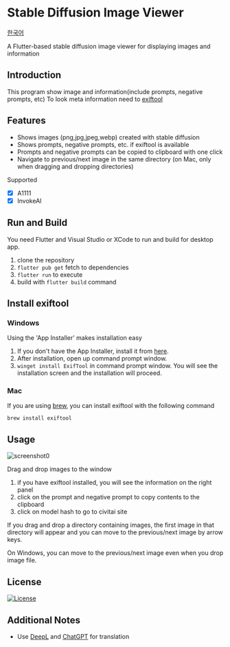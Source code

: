 # Stable Diffusion Image Viewer

[한국어](README-KR.md)

A Flutter-based stable diffusion image viewer for displaying images and information

## Introduction

This program show image and information(include prompts, negative prompts, etc)
To look meta information need to [exiftool](https://exiftool.org)

## Features

* Shows images (png,jpg,jpeg,webp) created with stable diffusion 
* Shows prompts, negative prompts, etc. if exiftool is available
* Prompts and negative prompts can be copied to clipboard with one click
* Navigate to previous/next image in the same directory (on Mac, only when dragging and dropping directories)

Supported
 - [x] A1111
 - [x] InvokeAI

## Run and Build

You need Flutter and Visual Studio or XCode to run and build for desktop app.

1. clone the repository
2. `flutter pub get` fetch to dependencies
3. `flutter run` to execute
4. build with `flutter build` command

## Install exiftool
### Windows
Using the 'App Installer' makes installation easy

1. If you don't have the App Installer, install it from [here](https://www.microsoft.com/p/app-installer/9nblggh4nns1).
2. After installation, open up command prompt window.
3. ```winget install ExifTool``` in command prompt window. You will see the installation screen and the installation will proceed.

### Mac
If you are using [brew](https://brew.sh), you can install exiftool with the following command

```brew install exiftool```

## Usage

![screenshot0](images/screenshot1.jpg)

Drag and drop images to the window

1. if you have exiftool installed, you will see the information on the right panel
2. click on the prompt and negative prompt to copy contents to the clipboard
3. click on model hash to go to civitai site

If you drag and drop a directory containing images, the first image in that directory will appear and you can move to the previous/next image by arrow keys.

On Windows, you can move to the previous/next image even when you drop image file.

## License

[![License](https://img.shields.io/badge/License-BSD%202--Clause--"Simplified"-blue.svg)](LICENSE)

## Additional Notes

* Use [DeepL](https://www.deepl.com/translator) and [ChatGPT](https://chat.openai.com) for translation
